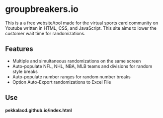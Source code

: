 # groupbreakers.io

This is a a free website/tool made for the virtual sports card community on Youtube written in HTML, CSS, and JavaScript. 
This site aims to lower the customer wait time for randomizations.

## Features
- Multiple and simultaneous randomizations on the same screen
- Auto-populate NFL, NHL, NBA, MLB teams and divisions for random style breaks
- Auto-populate number ranges for random number breaks
- Option Auto-Export randomizations to Excel File


## Use 
#### pekkalacd.github.io/index.html

